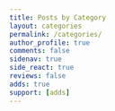 ```yaml
---
title: Posts by Category
layout: categories
permalink: /categories/
author_profile: true
comments: false
sidenav: true
side_react: true
reviews: false
adds: true
support: [adds]
---
```

